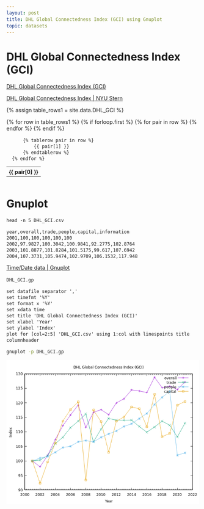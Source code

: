 ```yaml
---
layout: post
title: DHL Global Connectedness Index (GCI) using Gnuplot
topic: datasets
---
```


# DHL Global Connectedness Index (GCI)

[DHL Global Connectedness Index (GCI)](https://www.dhl.com/global-en/delivered/globalization/global-connectedness-index.html)

[DHL Global Connectedness Index \| NYU Stern](https://www.stern.nyu.edu/experience-stern/about/departments-centers-initiatives/centers-of-research/center-future-management/dhl-initiative-globalization/dhl-global-connectedness-index)

{% assign table_rows1 = site.data.DHL_GCI %}

<div style="overflow-x:auto;">
  <table>
      {% for row in table_rows1 %}
          {% if forloop.first %}
              <tr>
                  {% for pair in row %}
                      <th>
                          {{ pair[0] }}
                      </th>
                  {% endfor %}
              </tr>
          {% endif %}

          {% tablerow pair in row %}
              {{ pair[1] }}
          {% endtablerow %}
      {% endfor %}
  </table>
</div>

# Gnuplot

```
head -n 5 DHL_GCI.csv
```

```
year,overall,trade,people,capital,information
2001,100,100,100,100,100
2002,97.9827,100.3042,100.9841,92.2775,102.8764
2003,101.8877,101.8284,101.5175,99.617,107.6942
2004,107.3731,105.9474,102.9709,106.1532,117.948
```

[Time/Date data \| Gnuplot](http://gnuplot.info/docs_5.5/loc4651.html)

`DHL_GCI.gp`

```
set datafile separator ','
set timefmt '%Y'
set format x '%Y'
set xdata time
set title 'DHL Global Connectedness Index (GCI)'
set xlabel 'Year'
set ylabel 'Index'
plot for [col=2:5] 'DHL_GCI.csv' using 1:col with linespoints title columnheader
```

```bash
gnuplot -p DHL_GCI.gp
```

![DHL Global Connectedness Index (GCI) with Gnuplot](/images/DHL/DHL_GCI.png)